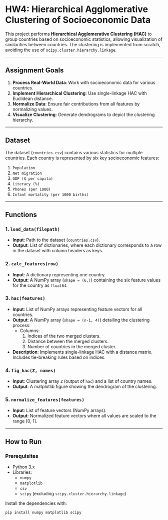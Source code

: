 # HW4: Hierarchical Agglomerative Clustering of Socioeconomic Data

This project performs **Hierarchical Agglomerative Clustering (HAC)** to group countries based on socioeconomic statistics, allowing visualization of similarities between countries. The clustering is implemented from scratch, avoiding the use of `scipy.cluster.hierarchy.linkage`.

---

## Assignment Goals
1. **Process Real-World Data**: Work with socioeconomic data for various countries.
2. **Implement Hierarchical Clustering**: Use single-linkage HAC with Euclidean distance.
3. **Normalize Data**: Ensure fair contributions from all features by normalizing values.
4. **Visualize Clustering**: Generate dendrograms to depict the clustering hierarchy.

---

## Dataset

The dataset (`countries.csv`) contains various statistics for multiple countries. Each country is represented by six key socioeconomic features:

1. `Population`
2. `Net migration`
3. `GDP ($ per capita)`
4. `Literacy (%)`
5. `Phones (per 1000)`
6. `Infant mortality (per 1000 births)`

---

## Functions

### 1. `load_data(filepath)`
- **Input**: Path to the dataset (`countries.csv`).
- **Output**: List of dictionaries, where each dictionary corresponds to a row in the dataset with column headers as keys.

### 2. `calc_features(row)`
- **Input**: A dictionary representing one country.
- **Output**: A NumPy array (`shape = (6,)`) containing the six feature values for the country as `float64`.

### 3. `hac(features)`
- **Input**: List of NumPy arrays representing feature vectors for all countries.
- **Output**: A NumPy array (`shape = (n-1, 4)`) detailing the clustering process:
  - Columns:
    1. Indices of the two merged clusters.
    2. Distance between the merged clusters.
    3. Number of countries in the merged cluster.
- **Description**: Implements single-linkage HAC with a distance matrix. Includes tie-breaking rules based on indices.

### 4. `fig_hac(Z, names)`
- **Input**: Clustering array `Z` (output of `hac`) and a list of country names.
- **Output**: A matplotlib figure showing the dendrogram of the clustering.

### 5. `normalize_features(features)`
- **Input**: List of feature vectors (NumPy arrays).
- **Output**: Normalized feature vectors where all values are scaled to the range [0, 1].

---

## How to Run

### Prerequisites
- Python 3.x
- Libraries:
  - `numpy`
  - `matplotlib`
  - `csv`
  - `scipy` (excluding `scipy.cluster.hierarchy.linkage`)

Install the dependencies with:
```bash
pip install numpy matplotlib scipy
